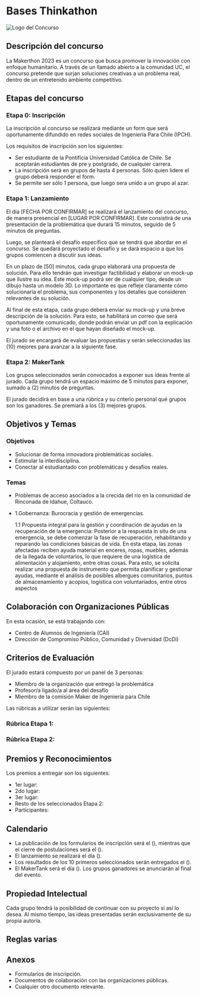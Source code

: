 # Bases Thinkathon

![Logo del Concurso](../../assets/logoipch.webp)

## Descripción del concurso

La Makerthon 2023 es un concurso que busca promover la innovación con enfoque humanitario. A través de un llamado abierto a la comunidad UC, el concurso pretende que surjan soluciones creativas a un problema real, dentro de un entretenido ambiente competitivo.

## Etapas del concurso

### Etapa 0: Inscripción

La inscripción al concurso se realizará mediante un form que será oportunamente difundido en redes sociales de Ingeniería Para Chile (IPCH).

Los requisitos de inscripción son los siguientes:

- Ser estudiante de la Pontificia Universidad Católica de Chile. Se aceptarán estudiantes de pre y postgrado, de cualquier carrera.
- La inscripción será en grupos de hasta 4 personas. Sólo quien lidere el grupo deberá responder el form. 
- Se permite ser sólo 1 persona, que luego sera unido a un grupo al azar.

### Etapa 1: Lanzamiento

El día [FECHA POR CONFIRMAR] se realizará el lanzamiento del concurso, de manera presencial en [LUGAR POR CONFIRMAR]. Este consistirá de una presentación de la problemática que durará 15 minutos, seguido de 5 minutos de preguntas.

Luego, se planteará el desafío específico que se tendrá que abordar en el concurso. Se quedará proyectado el desafío y se dará espacio a que los grupos comiencen a discutir sus ideas.

En un plazo de [50] minutos, cada grupo elaborará una propuesta de solución. Para ello tendrán que investigar factibilidad y elaborar un mock-up que ilustre su idea. Este mock-up podrá ser de cualquier tipo, desde un dibujo hasta un modelo 3D. Lo importante es que refleje claramente cómo solucionaría el problema, sus componentes y los detalles que consideren relevantes de su solución.

Al final de esta etapa, cada grupo deberá enviar su mock-up y una breve descripción de la solución. Para esto, se habilitará un correo que será oportunamente comunicado, donde podrán enviar un pdf con la explicación y una foto o el archivo en el que hayan diseñado el mock-up.

El jurado se encargará de evaluar las propuestas y serán seleccionadas las (10) mejores para avanzar a la siguiente fase.

### Etapa 2: MakerTank

Los grupos seleccionados serán convocados a exponer sus ideas frente al jurado. Cada grupo tendrá un espacio máximo de 5 minutos para exponer, sumado a (2) minutos de preguntas. 

El jurado decidirá en base a una rúbrica y su criterio personal qué grupos son los ganadores. Se premiará a los (3) mejores grupos.

## Objetivos y Temas

### Objetivos

- Solucionar de forma innovadora problemáticas sociales. 
- Estimular la interdisciplina.
- Conectar al estudiantado con problemáticas y desafíos reales.

### Temas

- Problemas de acceso asociados a la crecida del rio en la comunidad de Rinconada de Idahue, Coltauco.
- 1.Gobernanza:  Burocracia y gestión de emergencias.

  1.1 Propuesta integral para la gestión y coordinación de ayudas en la recuperación de la emergencia: Posterior a la respuesta in situ de una emergencia, se debe comenzar la fase de recuperación, rehabilitando y reparando las condiciones básicas de vida. En esta etapa, las zonas afectadas reciben ayuda material en enceres, ropas, muebles, además de la llegada de voluntarios, lo que requiere de una logística de alimentación y alojamiento, entre otras cosas. Para esto, se solicita realizar una propuesta de instrumento que permita planificar y gestionar ayudas, mediante el análisis de posibles albergues comunitarios, puntos de almacenamiento y acopios, logística con voluntariados, entre otros aspectos

## Colaboración con Organizaciones Públicas

En esta ocasión, se está trabajando con:

- Centro de Alumnos de Ingeniería (CAI)
- Dirección de Compromiso Público, Comunidad y Diversidad (DcDi)


## Criterios de Evaluación

El jurado estará compuesto por un panel de 3 personas:

- Miembro de la organización que entregó la problemática
- Profesor/a ligado/a al área del desafío
- Miembro de la comisión Maker de Ingeniería para Chile

Las rúbricas a utilizar serán las siguientes:

### Rúbrica Etapa 1:

### Rúbrica Etapa 2:


## Premios y Reconocimientos

Los premios a entregar son los siguientes:

- 1er lugar: 
- 2do lugar:
- 3er lugar:
- Resto de los seleccionados Etapa 2:
- Participantes: 

## Calendario

- La publicación de los formularios de inscripción será el (), mientras que el cierre de postulaciones será el ().
- El lanzamiento se realizará el día ().
- Los resultados de los 10 primeros seleccionados serán entregados el ().
- El MakerTank será el día (). Los grupos ganadores se anunciarán al final del evento.

## Propiedad Intelectual

Cada grupo tendrá la posibilidad de continuar con su proyecto si así lo desea. Al mismo tiempo, las ideas presentadas serán exclusivamente de su propia autoría.

## Reglas varias

## Anexos

- Formularios de inscripción.
- Documentos de colaboración con las organizaciones públicas.
- Cualquier otro documento relevante.

